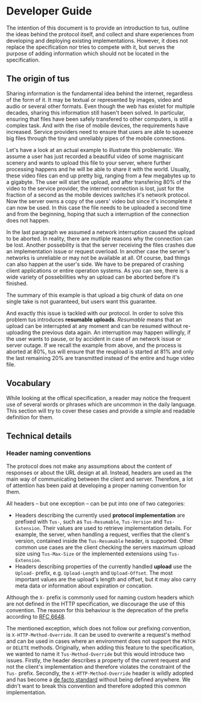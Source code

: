 # Developer Guide

The intention of this document is to provide an introduction to tus, outline the ideas behind the protocol itself, and collect and share experiences from developing and deploying existing implementations. However, it does not replace the specification nor tries to compete with it, but serves the purpose of adding information which should not be located in the specification.

## The origin of tus

Sharing information is the fundamental idea behind the internet, regardless of the form of it. It may be textual or represented by images, video and audio or several other formats. Even though the web has existet for multiple decades, sharing this information still hasen't been solved. In particular, ensuring that files have been safely transfered to other computers, is still a complex task. And with the rise of mobile devices, the requirements have increased. Service providers need to ensure that users are able to squeeze big files through the tiny and unreliably pipes of the mobile connections.

Let's have a look at an actual example to illustrate this problematic. We assume a user has just recorded a beautiful video of some magnisicant scenery and wants to upload this file to your server, where further processing happens and he will be able to share it with the world. Usually, these video files can end up pretty big, ranging from a few megabytes up to a gigabyte. The user will start the upload, and after transfering 80% of the video to the service provider, the internet connection is lost, just for the fraction of a second as the mobile devices switches it's network protocol. Now the server owns a copy of the users' video but since it's incomplete it can now be used. In this case the file needs to be uploaded a second time and from the beginning, hoping that such a interruption of the connection does not happen.

In the last paragraph we assumed a network interruption caused the upload to be aborted. In reality, there are mutliple reasons why the connection can be lost. Another possebility is that the server receiving the files crashes due an implementation issue or request overload. In another case the server's networks is unreliable or may not be available at all. Of course, bad things can also happen at the user's side. We have to be prepared of crashing client applications or entire operation systems. As you can see, there is a wide variety of possebilities why an upload can be aborted before it's finished.

The summary of this example is that upload a big chunk of data on one single take is not guaranteed, but users want this guarantee.

And exactly this issue is tackled with our protocol. In order to solve this problem tus introduces **resumable uploads**. *Resumable* means that an upload can be interrupted at any moment and can be resumed without re-uploading the previous data again. An interruption may happen willingly, if the user wants to pause, or by accident in case of an network issue or server outage. If we recall the example from above, and the process is aborted at 80%, tus will ensure that the reupload is started at 81% and only the last remaining 20% are transmitted instead of the entire and huge video file.

## Vocabulary

While looking at the offical specification, a reader may notice the frequent use of several words or phrases which are uncommon in the daily language. This section will try to cover these cases and provide a simple and readable definition for them.

## Technical details

### Header naming conventions

The protocol does not make any assumptions about the content of responses or about the URL design at all. Instead, headers are used as the main way of communicating between the client and server. Therefore, a lot of attention has been paid at developing a proper naming convention for them.

All headers – but one exception – can be put into one of two categories:

* Headers describing the currently used **protocol implementation** are prefixed with `Tus-`, such as `Tus-Resumable`, `Tus-Version` and `Tus-Extension`. Their values are used to retrieve implementation details. For example, the server, when handling a request, verifies that the client's version, contained inside the `Tus-Resumable` header, is supported. Other common use cases are the client checking the servers maximum upload size using `Tus-Max-Size` or the implemented extensions using `Tus-Extension`.
* Headers describing properties of the currently handled **upload** use the `Upload-` prefix, e.g. `Upload-Length` and `Upload-Offset`. The most important values are the upload's length and offset, but it may also carry meta data or information about expiration or concation.

Although the `X-` prefix is commonly used for naming custom headers which are not defined in the HTTP specification, we discourage the use of this convention. The reason for this behaviour is the deprecation of the prefix according to [RFC 6648](http://tools.ietf.org/html/rfc6648).

The mentioned exception, which does not follow our prefixing convention, is `X-HTTP-Method-Override`. It can be used to overwrite a request's method and can be used in cases where an environment does not support the `PATCH` or `DELETE` methods. Originally, when adding this feature to the specification, we wanted to name it `Tus-Method-Override` but this would introduce two issues. Firstly, the header describes a property of the current request and not the client's implementation and therefore violates the constraint of the `Tus-` prefix. Secondly, the `X-HTTP-Method-Override` header is wildly adopted and has become a [de facto standard](https://en.wikipedia.org/wiki/De_facto_standard) without being defined anywhere. We didn't want to break this convention and therefore adopted this common implementation.
